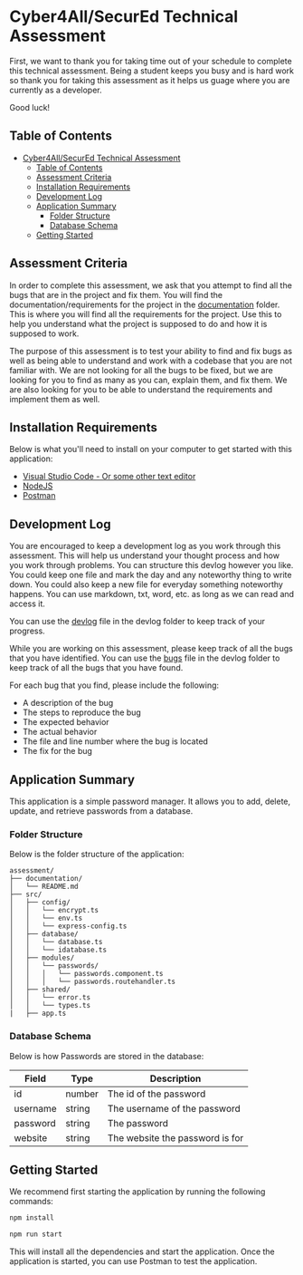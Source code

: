 # Cyber4All/SecurEd Technical Assessment

First, we want to thank you for taking time out of your schedule to complete this technical assessment. Being a student keeps you busy and is hard work so thank you for taking this assessment as it helps us guage where you are currently as a developer.

Good luck!

## Table of Contents

- [Cyber4All/SecurEd Technical Assessment](#cyber4allsecured-technical-assessment)
  - [Table of Contents](#table-of-contents)
  - [Assessment Criteria](#assessment-criteria)
  - [Installation Requirements](#installation-requirements)
  - [Development Log](#development-log)
  - [Application Summary](#application-summary)
    - [Folder Structure](#folder-structure)
    - [Database Schema](#database-schema)
  - [Getting Started](#getting-started)

## Assessment Criteria

In order to complete this assessment, we ask that you attempt to find all the bugs that are in the project and fix them. You will find the documentation/requirements for the project in the [documentation](assessment/documentation/README.md) folder. This is where you will find all the requirements for the project. Use this to help you understand what the project is supposed to do and how it is supposed to work.

The purpose of this assessment is to test your ability to find and fix bugs as well as being able to understand and work with a codebase that you are not familiar with. We are not looking for all the bugs to be fixed, but we are looking for you to find as many as you can, explain them, and fix them. We are also looking for you to be able to understand the requirements and implement them as well.

## Installation Requirements

Below is what you'll need to install on your computer to get started with this application:

- [Visual Studio Code - Or some other text editor](https://code.visualstudio.com/)
- [NodeJS](https://nodejs.org/)
- [Postman](https://www.postman.com/)

## Development Log

You are encouraged to keep a development log as you work through this assessment. This will help us understand your thought process and how you work through problems. You can structure this devlog however you like. You could keep one file and mark the day and any noteworthy thing to write down. You could also keep a new file for everyday something noteworthy happens. You can use markdown, txt, word, etc. as long as we can read and access it.

You can use the [devlog](devlog/README.md) file in the devlog folder to keep track of your progress.

While you are working on this assessment, please keep track of all the bugs that you have identified. You can use the [bugs](devlog/bugs.md) file in the devlog folder to keep track of all the bugs that you have found.

For each bug that you find, please include the following:

- A description of the bug
- The steps to reproduce the bug
- The expected behavior
- The actual behavior
- The file and line number where the bug is located
- The fix for the bug

## Application Summary

This application is a simple password manager. It allows you to add, delete, update, and retrieve passwords from a database.

### Folder Structure

Below is the folder structure of the application:

```plaintext
assessment/
├── documentation/
│   └── README.md
├── src/
│   ├── config/
│   │   └── encrypt.ts
│   │   └── env.ts
│   │   └── express-config.ts
│   ├── database/
│   │   └── database.ts
│   │   └── idatabase.ts
│   ├── modules/
│   │   └── passwords/
│   │   │   └── passwords.component.ts
│   │   │   └── passwords.routehandler.ts
│   ├── shared/
│   │   └── error.ts
│   │   └── types.ts
|   ├── app.ts
```

### Database Schema

Below is how Passwords are stored in the database:

| Field    | Type   | Description                     |
| -------- | ------ | ------------------------------- |
| id       | number | The id of the password          |
| username | string | The username of the password    |
| password | string | The password                    |
| website  | string | The website the password is for |

## Getting Started

We recommend first starting the application by running the following commands:

```bash
npm install
```

```bash
npm run start
```

This will install all the dependencies and start the application. Once the application is started, you can use Postman to test the application.
